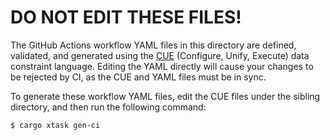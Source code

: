 # DO NOT EDIT THESE FILES!

The GitHub Actions workflow YAML files in this directory are defined, validated,
and generated using the [CUE][] (Configure, Unify, Execute) data constraint
language. Editing the YAML directly will cause your changes to be rejected by
CI, as the CUE and YAML files must be in sync.

To generate these workflow YAML files, edit the CUE files under the sibling
directory, and then run the following command:

    $ cargo xtask gen-ci

[CUE]: https://cuelang.org/
